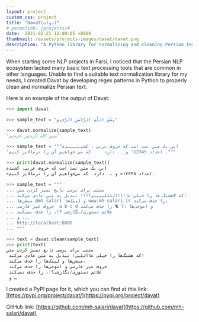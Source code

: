 ```yaml
---
layout: project
custom_css: project
title: "Davat(دوات)"
# permalink: /projects/#
date:  2021-02-21 12:00:05 +0000
thumbnail: /assets/projects-images/davat/davat.png
description: "A Python library for normalizing and cleaning Persian text for NLP applications."
---
```


When starting some NLP projects in Farsi, I noticed that the Persian NLP ecosystem lacked many basic text processing tools that are common in other languages. Unable to find a suitable text normalization library for my needs, I created Davat by developing regex patterns in Python to properly clean and normalize Persian text.

Here is an example of the output of Davat:

```python 
>>> import davat

>>> sample_text = "بِسْمِ اللَّهِ الرَّحْمنِ الرَّحِيمِ"

>>> davat.normalize(sample_text)
'بسم الله الرحمن الرحیم'

>>> sample_text = """این یك متن تست است که حروف عربي ، کشیـــــده 
'اعداد 12345' و... دارد     که می خواهیم آن را نرمالایز کنیم ."""

>>> print(davat.normalize(sample_text))
این یک متن تست است که حروف عربی، کشیده
«اعداد ۱۲۳۴۵» و …  دارد  که می‌خواهیم آن را نرمالایز کنیم.

>>> sample_text = """
... متنی برای برسی تابع تمیز کردن متن
... که #هشتگ_ها را خیلی عاااااللللییییی!!!! تبدیل به متن عادی می‌کند!
... منشن‌ها @mh_salari و لینک‌ها www.mh-salari.ir را حذف می‌کند.
... حروف غیر فارسی  a b c d و اموجی‌ها :( 🐈‍ را حذف می‌کند
... علائم دستوری/نگارشی ?!٫ را حذف نمی‌کند
... و ...
... http://localhost:8888
... """

>>> text = davat.clean(sample_text)
>>> print(text)
متنی برای برسی تابع تمیز کردن متن 
 که هشتگ‌ها را خیلی عااللیی! تبدیل به متن عادی می‌کند! 
 منشن‌ها و لینک‌ها را حذف می‌کند. 
 حروف غیر فارسی و اموجی‌ها را حذف می‌کند 
 علائم دستوری/نگارشی؟!، را حذف نمی‌کند 
 و …
```


I created a PyPI page for it, which you can find at this link: [https://pypi.org/project/davat/](https://pypi.org/project/davat)

GitHub link: [https://github.com/mh-salari/davat](https://github.com/mh-salari/davat)
